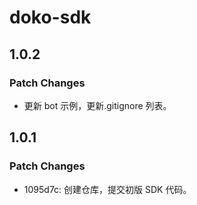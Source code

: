 # doko-sdk

## 1.0.2

### Patch Changes

- 更新 bot 示例，更新.gitignore 列表。

## 1.0.1

### Patch Changes

- 1095d7c: 创建仓库，提交初版 SDK 代码。
